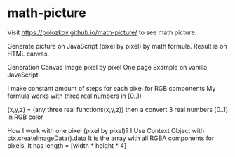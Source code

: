 # math-picture
Visit
https://polozkov.github.io/math-picture/
to see math picture.

Generate picture on JavaScript (pixel by pixel) by math formula. Result is on HTML canvas.


Generation Canvas Image pixel by pixel
One page Example on vanilla JavaScript

I make constant amount of steps for each pixel for RGB components
My formula works with three real numbers in [0..1)

(x,y,z) = (any three real functions(x,y,z))
then a convert  3 real numbers [0..1) in RGB color


How I work with one pixel (pixel by pixel)?
I Use Context Object with ctx.createImageData().data
It is the array with all RGBA components for pixels,
It has length = [width * height * 4]
